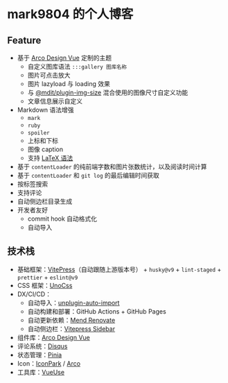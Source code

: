 # mark9804 的个人博客

## Feature

- 基于 [Arco Design Vue](https://arco.design/vue/) 定制的主题
  - 自定义图库语法 `:::gallery 图库名称`
  - 图片可点击放大
  - 图片 lazyload 与 loading 效果
  - 与 [@mdit/plugin-img-size](https://mdit-plugins.github.io/zh/img-size.html) 混合使用的图像尺寸自定义功能
  - 文章信息展示自定义
- Markdown 语法增强
  - `mark`
  - `ruby`
  - `spoiler`
  - 上标和下标
  - 图像 caption
  - 支持 [LaTeX 语法](https://www.latex-project.org/)
- 基于 `contentLoader` 的纯前端字数和图片张数统计，以及阅读时间计算
- 基于 `contentLoader` 和 `git log` 的最后编辑时间获取
- 按标签搜索
- 支持评论
- 自动侧边栏目录生成
- 开发者友好
  - commit hook 自动格式化
  - 自动导入

## 技术栈

- 基础框架：[VitePress](https://vitepress.vuejs.org/)（自动跟随上游版本号） + `husky@v9` + `lint-staged` + `prettier` + `eslint@v9`
- CSS 框架：[UnoCss](https://unocss.dev/)
- DX/CI/CD：
  - 自动导入：[unplugin-auto-import](https://github.com/unplugin/unplugin-auto-import#readme)
  - 自动构建和部署：GitHub Actions + GitHub Pages
  - 自动更新依赖：[Mend Renovate](https://www.mend.io/renovate-free/)
  - 自动侧边栏：[Vitepress Sidebar](https://vitepress-sidebar.jooy2.com)
- 组件库：[Arco Design Vue](https://arco.design/vue/)
- 评论系统：[Disqus](https://disqus.com/)
- 状态管理：[Pinia](https://pinia.vuejs.org/)
- Icon：[IconPark](https://iconpark.bytedance.com/) / [Arco](https://arco.design/vue/component/icon)
- 工具库：[VueUse](https://vueuse.org/)

